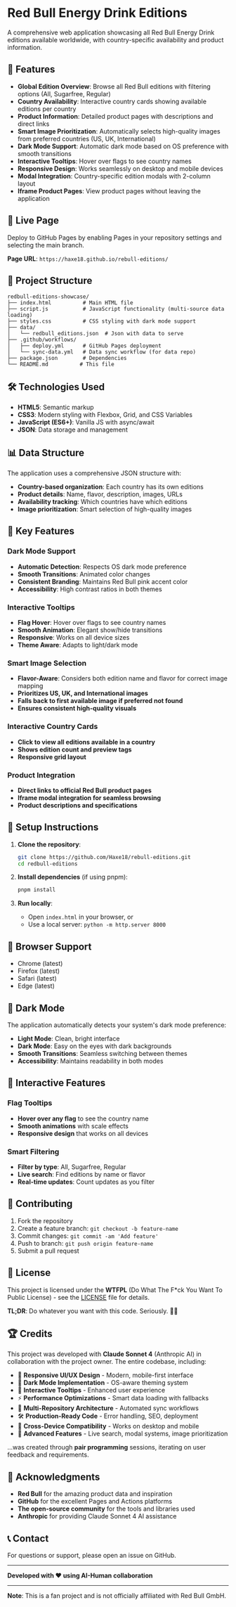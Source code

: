# Red Bull Energy Drink Editions

A comprehensive web application showcasing all Red Bull Energy Drink editions available worldwide, with country-specific availability and product information.

## 🌟 Features

- **Global Edition Overview**: Browse all Red Bull editions with filtering options (All, Sugarfree, Regular)
- **Country Availability**: Interactive country cards showing available editions per country
- **Product Information**: Detailed product pages with descriptions and direct links
- **Smart Image Prioritization**: Automatically selects high-quality images from preferred countries (US, UK, International)
- **Dark Mode Support**: Automatic dark mode based on OS preference with smooth transitions
- **Interactive Tooltips**: Hover over flags to see country names
- **Responsive Design**: Works seamlessly on desktop and mobile devices
- **Modal Integration**: Country-specific edition modals with 2-column layout
- **Iframe Product Pages**: View product pages without leaving the application

## 🚀 Live Page

Deploy to GitHub Pages by enabling Pages in your repository settings and selecting the main branch.

**Page URL**: `https://haxe18.github.io/rebull-editions/`

## 📁 Project Structure

```
redbull-editions-showcase/
├── index.html          # Main HTML file
├── script.js           # JavaScript functionality (multi-source data loading)
├── styles.css          # CSS styling with dark mode support
├── data/
│   └── redbull_editions.json  # Json with data to serve
├── .github/workflows/
│   ├── deploy.yml      # GitHub Pages deployment
│   └── sync-data.yml   # Data sync workflow (for data repo)
├── package.json        # Dependencies
└── README.md          # This file
```

## 🛠️ Technologies Used

- **HTML5**: Semantic markup
- **CSS3**: Modern styling with Flexbox, Grid, and CSS Variables
- **JavaScript (ES6+)**: Vanilla JS with async/await
- **JSON**: Data storage and management

## 📊 Data Structure

The application uses a comprehensive JSON structure with:
- **Country-based organization**: Each country has its own editions
- **Product details**: Name, flavor, description, images, URLs
- **Availability tracking**: Which countries have which editions
- **Image prioritization**: Smart selection of high-quality images

## 🎨 Key Features

### Dark Mode Support
- **Automatic Detection**: Respects OS dark mode preference
- **Smooth Transitions**: Animated color changes
- **Consistent Branding**: Maintains Red Bull pink accent color
- **Accessibility**: High contrast ratios in both themes

### Interactive Tooltips
- **Flag Hover**: Hover over flags to see country names
- **Smooth Animation**: Elegant show/hide transitions
- **Responsive**: Works on all device sizes
- **Theme Aware**: Adapts to light/dark mode

### Smart Image Selection
- **Flavor-Aware**: Considers both edition name and flavor for correct image mapping
- **Prioritizes US, UK, and International images**
- **Falls back to first available image if preferred not found**
- **Ensures consistent high-quality visuals**

### Interactive Country Cards
- **Click to view all editions available in a country**
- **Shows edition count and preview tags**
- **Responsive grid layout**

### Product Integration
- **Direct links to official Red Bull product pages**
- **Iframe modal integration for seamless browsing**
- **Product descriptions and specifications**

## 🔧 Setup Instructions

1. **Clone the repository**:
   ```bash
   git clone https://github.com/Haxe18/rebull-editions.git
   cd redbull-editions
   ```

2. **Install dependencies** (if using pnpm):
   ```bash
   pnpm install
   ```

3. **Run locally**:
   - Open `index.html` in your browser, or
   - Use a local server: `python -m http.server 8000`

## 📱 Browser Support

- Chrome (latest)
- Firefox (latest)
- Safari (latest)
- Edge (latest)

## 🌙 Dark Mode

The application automatically detects your system's dark mode preference:
- **Light Mode**: Clean, bright interface
- **Dark Mode**: Easy on the eyes with dark backgrounds
- **Smooth Transitions**: Seamless switching between themes
- **Accessibility**: Maintains readability in both modes

## 🎯 Interactive Features

### Flag Tooltips
- **Hover over any flag** to see the country name
- **Smooth animations** with scale effects
- **Responsive design** that works on all devices

### Smart Filtering
- **Filter by type**: All, Sugarfree, Regular
- **Live search**: Find editions by name or flavor
- **Real-time updates**: Count updates as you filter

## 🤝 Contributing

1. Fork the repository
2. Create a feature branch: `git checkout -b feature-name`
3. Commit changes: `git commit -am 'Add feature'`
4. Push to branch: `git push origin feature-name`
5. Submit a pull request

## 📄 License

This project is licensed under the **WTFPL** (Do What The F*ck You Want To Public License) - see the [LICENSE](LICENSE) file for details.

**TL;DR**: Do whatever you want with this code. Seriously. 🤷‍♂️

## 🏆 Credits

This project was developed with **Claude Sonnet 4** (Anthropic AI) in collaboration with the project owner. The entire codebase, including:

- 🎨 **Responsive UI/UX Design** - Modern, mobile-first interface
- 🌙 **Dark Mode Implementation** - OS-aware theming system
- 🎯 **Interactive Tooltips** - Enhanced user experience
- ⚡ **Performance Optimizations** - Smart data loading with fallbacks
- 🔄 **Multi-Repository Architecture** - Automated sync workflows
- 🛠️ **Production-Ready Code** - Error handling, SEO, deployment
- 📱 **Cross-Device Compatibility** - Works on desktop and mobile
- 🎯 **Advanced Features** - Live search, modal systems, image prioritization

...was created through **pair programming** sessions, iterating on user feedback and requirements.

## 🙏 Acknowledgments

- **Red Bull** for the amazing product data and inspiration
- **GitHub** for the excellent Pages and Actions platforms
- **The open-source community** for the tools and libraries used
- **Anthropic** for providing Claude Sonnet 4 AI assistance

## 📞 Contact

For questions or support, please open an issue on GitHub.

---

**Developed with ❤️ using AI-Human collaboration**

---

**Note**: This is a fan project and is not officially affiliated with Red Bull GmbH. 
